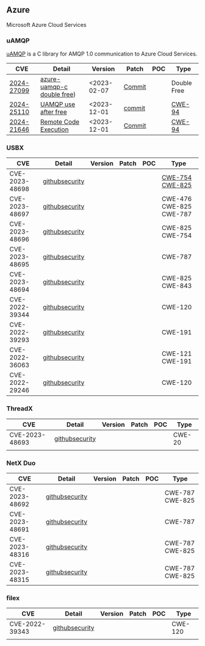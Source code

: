 ## Azure 

Microsoft Azure Cloud Services


### uAMQP

[uAMQP](https://github.com/Azure/azure-uamqp-c) is a C library for AMQP 1.0 communication to Azure Cloud Services.

| CVE                                                          | Detail                                                       | Version     | Patch                                                        | POC  | Type                                                     |
| ------------------------------------------------------------ | ------------------------------------------------------------ | ----------- | ------------------------------------------------------------ | ---- | -------------------------------------------------------- |
| [2024-27099](https://cve.mitre.org/cgi-bin/cvename.cgi?name=CVE-2024-27099) | [azure-uamqp-c double free](https://github.com/Azure/azure-uamqp-c/security/advisories/GHSA-6rh4-fj44-v4jj)) | <2023-02-07 | [Commit](https://github.com/espressif/esp-idf/commit/d98d1e) |      | Double Free                                              |
| [2024-25110](https://www.cve.org/CVERecord?id=CVE-2024-25110) | [UAMQP use after free](https://github.com/Azure/azure-uamqp-c/security/advisories/GHSA-c646-4whf-r67v) | <2023-12-01 | [commit](https://github.com/Azure/azure-uamqp-c/commit/30865c9ccedaa32ddb036e87a8ebb52c3f18f695) |      | [CWE-94](https://cwe.mitre.org/data/definitions/94.html) |
| [2024-21646]()                                               | [Remote Code Execution](https://github.com/Azure/azure-uamqp-c/security/advisories/GHSA-j29m-p99g-7hpv) | <2023-12-01 | [Commit](https://github.com/Azure/azure-uamqp-c/commit/12ddb3a31a5a97f55b06fa5d74c59a1d84ad78fe) |      | [CWE-94](https://cwe.mitre.org/data/definitions/94.html) |

### USBX

| CVE            | Detail                                                       | Version | Patch | POC  | Type                                                         |
| -------------- | ------------------------------------------------------------ | ------- | ----- | ---- | ------------------------------------------------------------ |
| CVE-2023-48698 | [githubsecurity](https://github.com/eclipse-threadx/usbx/security/advisories/GHSA-grhp-f66q-x857) |         |       |      | [CWE-754](https://github.com/advisories?query=cwe%3A754) [CWE-825](https://github.com/advisories?query=cwe%3A825) |
| CVE-2023-48697 | [githubsecurity](https://github.com/eclipse-threadx/usbx/security/advisories/GHSA-p2p9-wp2q-wjv4) |         |       |      | CWE-476 CWE-825 CWE-787                                      |
| CVE-2023-48696 | [githubsecurity](https://github.com/eclipse-threadx/usbx/security/advisories/GHSA-h733-98hq-f884) |         |       |      | CWE-825 CWE-754                                              |
| CVE-2023-48695 | [githubsecurity](https://github.com/eclipse-threadx/usbx/security/advisories/GHSA-mwj9-rpph-v8wc) |         |       |      | CWE-787                                                      |
| CVE-2023-48694 | [githubsecurity](https://github.com/eclipse-threadx/usbx/security/advisories/GHSA-qjw8-7w86-44qj) |         |       |      | CWE-825 CWE-843                                              |
| CVE-2022-39344 | [githubsecurity](https://github.com/eclipse-threadx/usbx/security/advisories/GHSA-m9p8-xrp7-vvqp) |         |       |      | CWE-120                                                      |
| CVE-2022-39293 | [githubsecurity](https://github.com/eclipse-threadx/usbx/security/advisories/GHSA-gg76-h537-xq48) |         |       |      | CWE-191                                                      |
| CVE-2022-36063 | [githubsecurity](https://github.com/eclipse-threadx/usbx/security/advisories/GHSA-chpp-5fv9-6368) |         |       |      | CWE-121 CWE-191                                              |
| CVE-2022-29246 | [githubsecurity](https://github.com/eclipse-threadx/usbx/security/advisories/GHSA-hh5p-x584-j8hv) |         |       |      | CWE-120                                                      |

### ThreadX 

| CVE            | Detail                                                       | Version | Patch | POC  | Type   |
| -------------- | ------------------------------------------------------------ | ------- | ----- | ---- | ------ |
| CVE-2023-48693 | [githubsecurity](https://github.com/eclipse-threadx/threadx/security/advisories/GHSA-p7w6-62rq-vrf9) |         |       |      | CWE-20 |
|                |                                                              |         |       |      |        |

### NetX Duo

| CVE            | Detail                                                       | Version | Patch | POC  | Type            |
| -------------- | ------------------------------------------------------------ | ------- | ----- | ---- | --------------- |
| CVE-2023-48692 | [githubsecurity](https://github.com/eclipse-threadx/netxduo/security/advisories/GHSA-m2rx-243p-9w64) |         |       |      | CWE-787 CWE-825 |
| CVE-2023-48691 | [githubsecurity](https://github.com/eclipse-threadx/netxduo/security/advisories/GHSA-fwmg-rj6g-w99p) |         |       |      | CWE-787         |
| CVE-2023-48316 | [githubsecurity](https://github.com/eclipse-threadx/netxduo/security/advisories/GHSA-3cmf-r288-xhwq) |         |       |      | CWE-787 CWE-825 |
| CVE-2023-48315 | [githubsecurity](https://github.com/eclipse-threadx/netxduo/security/advisories/GHSA-rj6h-jjg2-7gf3) |         |       |      | CWE-787 CWE-825 |

### filex

| CVE            | Detail                                                       | Version | Patch | POC  | Type    |
| -------------- | ------------------------------------------------------------ | ------- | ----- | ---- | ------- |
| CVE-2022-39343 | [githubsecurity](https://github.com/azure-rtos/filex/security/advisories/GHSA-8jqf-wjhq-4w9f) |         |       |      | CWE-120 |
|                |                                                              |         |       |      |         |

